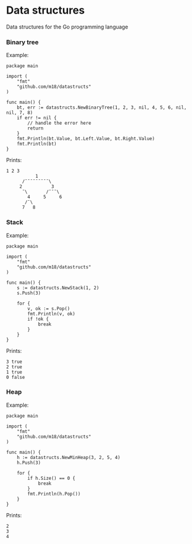# Data structures
Data structures for the Go programming language

### Binary tree
Example:
```
package main
 
import (
    "fmt"
    "github.com/m18/datastructs"
)

func main() {
    bt, err := datastructs.NewBinaryTree(1, 2, 3, nil, 4, 5, 6, nil, nil, 7, 8)
    if err != nil {
        // handle the error here
        return
    }
    fmt.Println(bt.Value, bt.Left.Value, bt.Right.Value)
    fmt.Println(bt)
}
```
Prints:
```
1 2 3
           1
      /¯¯¯¯¯¯¯¯¯\
     2           3
      ¯\       /¯¯¯\
        4     5     6
       /¯\            
      7   8             
```

### Stack
Example:
```
package main
 
import (
    "fmt"
    "github.com/m18/datastructs"
)

func main() {
	s := datastructs.NewStack(1, 2)
	s.Push(3)

	for {
		v, ok := s.Pop()
		fmt.Println(v, ok)
		if !ok {
			break
		}
	}
}
```
Prints:
```
3 true
2 true
1 true
0 false
```

### Heap
Example:
```
package main
 
import (
    "fmt"
    "github.com/m18/datastructs"
)

func main() {
	h := datastructs.NewMinHeap(3, 2, 5, 4)
	h.Push(3)

	for {
		if h.Size() == 0 {
			break
		}
		fmt.Println(h.Pop())
	}
}
```
Prints:
```
2
3
4
```